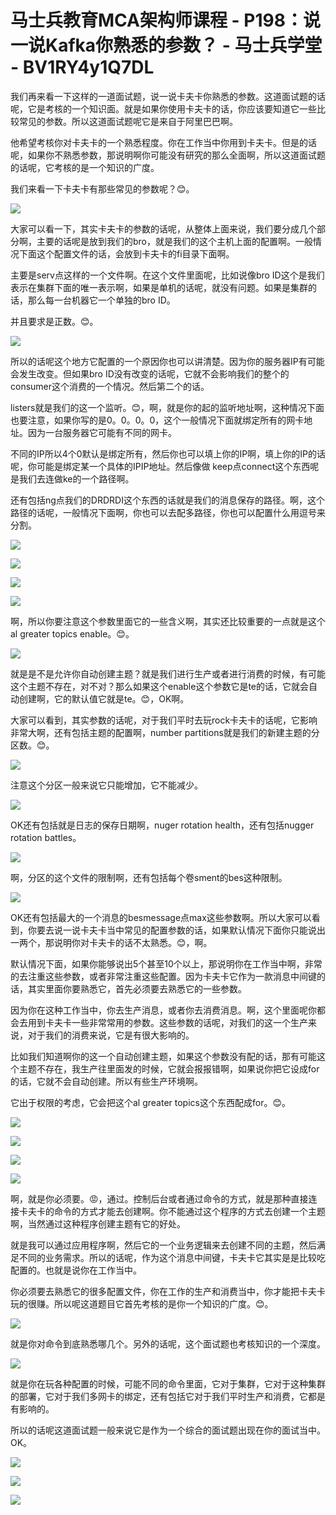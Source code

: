 # 马士兵教育MCA架构师课程 - P198：说一说Kafka你熟悉的参数？ - 马士兵学堂 - BV1RY4y1Q7DL

我们再来看一下这样的一道面试题，说一说卡夫卡你熟悉的参数。这道面试题的话呢，它是考核的一个知识面。就是如果你使用卡夫卡的话，你应该要知道它一些比较常见的参数。所以这道面试题呢它是来自于阿里巴巴啊。

他希望考核你对卡夫卡的一个熟悉程度。你在工作当中你用到卡夫卡。但是的话呢，如果你不熟悉参数，那说明啊你可能没有研究的那么全面啊，所以这道面试题的话呢，它考核的是一个知识的广度。

我们来看一下卡夫卡有那些常见的参数呢？😊。

![](img/1f971413a865ca215ebcc9b1eb0dac50_1.png)

大家可以看一下，其实卡夫卡的参数的话呢，从整体上面来说，我们要分成几个部分啊，主要的话呢是放到我们的bro，就是我们的这个主机上面的配置啊。一般情况下面这个配置文件的话，会放到卡夫卡的fi目录下面啊。

主要是serv点这样的一个文件啊。在这个文件里面呢，比如说像bro ID这个是我们表示在集群下面的唯一表示啊，如果是单机的话呢，就没有问题。如果是集群的话，那么每一台机器它一个单独的bro ID。

并且要求是正数。😊。

![](img/1f971413a865ca215ebcc9b1eb0dac50_3.png)

所以的话呢这个地方它配置的一个原因你也可以讲清楚。因为你的服务器IP有可能会发生改变。但如果bro ID没有改变的话呢，它就不会影响我们的整个的consumer这个消费的一个情况。然后第二个的话。

listers就是我们的这一个监听。😊，啊，就是你的起的监听地址啊，这种情况下面也要注意，如果你写的是0。0。0。0，这个一般情况下面就绑定所有的网卡地址。因为一台服务器它可能有不同的网卡。

不同的IP所以4个0默认是绑定所有，然后你也可以填上你的IP啊，填上你的IP的话呢，你可能是绑定某一个具体的IPIP地址。然后像做 keep点connect这个东西呢是我们去连做ke的一个路径啊。

还有包括ng点我们的DRDRDI这个东西的话就是我们的消息保存的路径。啊，这个路径的话呢，一般情况下面啊，你也可以去配多路径，你也可以配置什么用逗号来分割。



![](img/1f971413a865ca215ebcc9b1eb0dac50_5.png)

![](img/1f971413a865ca215ebcc9b1eb0dac50_6.png)

![](img/1f971413a865ca215ebcc9b1eb0dac50_7.png)

![](img/1f971413a865ca215ebcc9b1eb0dac50_8.png)

啊，所以你要注意这个参数里面它的一些含义啊，其实还比较重要的一点就是这个al greater topics enable。😊。



![](img/1f971413a865ca215ebcc9b1eb0dac50_10.png)

就是是不是允许你自动创建主题？就是我们进行生产或者进行消费的时候，有可能这个主题不存在，对不对？那么如果这个enable这个参数它是te的话，它就会自动创建啊，它的默认值它就是te。😊，OK啊。

大家可以看到，其实参数的话呢，对于我们平时去玩rock卡夫卡的话呢，它影响非常大啊，还有包括主题的配置啊，number partitions就是我们的新建主题的分区数。😊。



![](img/1f971413a865ca215ebcc9b1eb0dac50_12.png)

注意这个分区一般来说它只能增加，它不能减少。

![](img/1f971413a865ca215ebcc9b1eb0dac50_14.png)

OK还有包括就是日志的保存日期啊，nuger rotation health，还有包括nugger rotation battles。



![](img/1f971413a865ca215ebcc9b1eb0dac50_16.png)

啊，分区的这个文件的限制啊，还有包括每个卷sment的bes这种限制。

![](img/1f971413a865ca215ebcc9b1eb0dac50_18.png)

OK还有包括最大的一个消息的besmessage点max这些参数啊。所以大家可以看到，你要去说一说卡夫卡当中常见的配置参数的话，如果默认情况下面你只能说出一两个，那说明你对卡夫卡的话不太熟悉。😊，啊。

默认情况下面，如果你能够说出5个甚至10个以上，那说明你在工作当中啊，非常的去注重这些参数，或者非常注重这些配置。因为卡夫卡它作为一款消息中间键的话，其实里面你要熟悉它，首先必须要去熟悉它的一些参数。

因为你在这种工作当中，你去生产消息，或者你去消费消息。啊，这个里面呢你都会去用到卡夫卡一些非常常用的参数。这些参数的话呢，对我们的这一个生产来说，对于我们的消费来说，它是有很大影响的。

比如我们知道啊你的这一个自动创建主题，如果这个参数没有配的话，那有可能这个主题不存在，我生产往里面发的时候，它就会报报错啊，如果说你把它设成for的话，它就不会自动创建。所以有些生产环境啊。

它出于权限的考虑，它会把这个al greater topics这个东西配成for。😊。

![](img/1f971413a865ca215ebcc9b1eb0dac50_20.png)

![](img/1f971413a865ca215ebcc9b1eb0dac50_21.png)

![](img/1f971413a865ca215ebcc9b1eb0dac50_22.png)

![](img/1f971413a865ca215ebcc9b1eb0dac50_23.png)

啊，就是你必须要。😡，通过。控制后台或者通过命令的方式，就是那种直接连接卡夫卡的命令的方式才能去创建啊。你不能通过这个程序的方式去创建一个主题啊，当然通过这种程序创建主题有它的好处。

就是我可以通过应用程序啊，然后它的一个业务逻辑来去创建不同的主题，然后满足不同的业务需求。所以的话呢，作为这个消息中间键，卡夫卡它其实是是比较吃配置的。也就是说你在工作当中。

你必须要去熟悉它的很多配置文件，你在工作的生产和消费当中，你才能把卡夫卡玩的很赚。所以呢这道题目它首先考核的是你一个知识的广度。😊。



![](img/1f971413a865ca215ebcc9b1eb0dac50_25.png)

就是你对命令到底熟悉哪几个。另外的话呢，这个面试题也考核知识的一个深度。

![](img/1f971413a865ca215ebcc9b1eb0dac50_27.png)

就是你在玩各种配置的时候，可能不同的命令里面，它对于集群，它对于这种集群的部署，它对于我们多网卡的绑定，还有包括它对于我们平时生产和消费，它都是有影响的。

所以的话呢这道面试题一般来说它是作为一个综合的面试题出现在你的面试当中。OK。

![](img/1f971413a865ca215ebcc9b1eb0dac50_29.png)

![](img/1f971413a865ca215ebcc9b1eb0dac50_30.png)

![](img/1f971413a865ca215ebcc9b1eb0dac50_31.png)